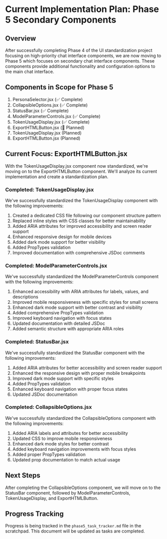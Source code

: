 # Current Implementation Plan: Phase 5 Secondary Components

## Overview
After successfully completing Phase 4 of the UI standardization project focusing on high-priority chat interface components, we are now moving to Phase 5 which focuses on secondary chat interface components. These components provide additional functionality and configuration options to the main chat interface.

## Components in Scope for Phase 5
1. PersonaSelector.jsx (✅ Complete)
2. CollapsibleOptions.jsx (✅ Complete)
3. StatusBar.jsx (✅ Complete)
4. ModelParameterControls.jsx (✅ Complete)
5. TokenUsageDisplay.jsx (✅ Complete)
6. ExportHTMLButton.jsx (📝 Planned)
5. TokenUsageDisplay.jsx (Planned)
6. ExportHTMLButton.jsx (Planned)

## Current Focus: ExportHTMLButton.jsx
With the TokenUsageDisplay.jsx component now standardized, we're moving on to the ExportHTMLButton component. We'll analyze its current implementation and create a standardization plan.

### Completed: TokenUsageDisplay.jsx
We've successfully standardized the TokenUsageDisplay component with the following improvements:

1. Created a dedicated CSS file following our component structure pattern
2. Replaced inline styles with CSS classes for better maintainability
3. Added ARIA attributes for improved accessibility and screen reader support
4. Enhanced responsive design for mobile devices
5. Added dark mode support for better visibility
6. Added PropTypes validation
7. Improved documentation with comprehensive JSDoc comments

### Completed: ModelParameterControls.jsx
We've successfully standardized the ModelParameterControls component with the following improvements:

1. Enhanced accessibility with ARIA attributes for labels, values, and descriptions
2. Improved mobile responsiveness with specific styles for small screens
3. Enhanced dark mode support with better contrast and visibility
4. Added comprehensive PropTypes validation
5. Improved keyboard navigation with focus states
6. Updated documentation with detailed JSDoc
7. Added semantic structure with appropriate ARIA roles

### Completed: StatusBar.jsx
We've successfully standardized the StatusBar component with the following improvements:
1. Added ARIA attributes for better accessibility and screen reader support
2. Enhanced the responsive design with proper mobile breakpoints
3. Improved dark mode support with specific styles
4. Added PropTypes validation
5. Enhanced keyboard navigation with proper focus states
6. Updated JSDoc documentation

### Completed: CollapsibleOptions.jsx
We've successfully standardized the CollapsibleOptions component with the following improvements:
1. Added ARIA labels and attributes for better accessibility
2. Updated CSS to improve mobile responsiveness
3. Enhanced dark mode styles for better contrast
4. Added keyboard navigation improvements with focus styles
5. Added proper PropTypes validation
6. Updated prop documentation to match actual usage

## Next Steps
After completing the CollapsibleOptions component, we will move on to the StatusBar component, followed by ModelParameterControls, TokenUsageDisplay, and ExportHTMLButton.

## Progress Tracking
Progress is being tracked in the `phase5_task_tracker.md` file in the scratchpad. This document will be updated as tasks are completed.